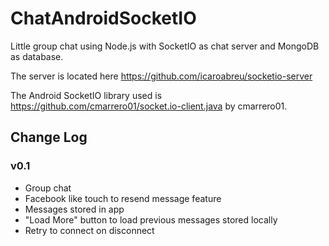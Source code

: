 # ChatAndroidSocketIO
Little group chat using Node.js with SocketIO as chat server and MongoDB as database.

The server is located here https://github.com/icaroabreu/socketio-server

The Android SocketIO library used is https://github.com/cmarrero01/socket.io-client.java by cmarrero01.

## Change Log

### v0.1
* Group chat
* Facebook like touch to resend message feature
* Messages stored in app
* "Load More" button to load previous messages stored locally
* Retry to connect on disconnect 
